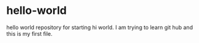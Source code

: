 # hello-world
hello world repository for starting
hi world.
I am trying to learn git hub and this is my first file.
